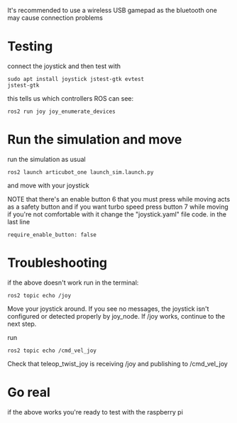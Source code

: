 It's recommended to use a wireless USB gamepad as the bluetooth one may cause connection problems 
# Testing
connect the joystick and then test with
```
sudo apt install joystick jstest-gtk evtest
jstest-gtk
```

this tells us which controllers ROS can see:
```
ros2 run joy joy_enumerate_devices
```

# Run the simulation and move
run the simulation as usual 
```
ros2 launch articubot_one launch_sim.launch.py 
```
and move with your joystick

NOTE that there's an enable button 6 that you must press while moving acts as a safety button
and if you want turbo speed press button 7 while moving 
if you're not comfortable with it change the "joystick.yaml" file code. in the last line
```
require_enable_button: false
```
# Troubleshooting
if the above doesn't work run in the terminal:
```
ros2 topic echo /joy
```
Move your joystick around. If you see no messages, the joystick isn't configured or detected properly by joy_node.
If /joy works, continue to the next step.

run
```
ros2 topic echo /cmd_vel_joy
```
Check that teleop_twist_joy is receiving /joy and publishing to /cmd_vel_joy

# Go real
if the above works you're ready to test with the raspberry pi
